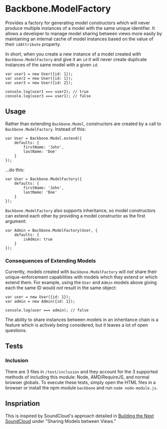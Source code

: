 # Backbone.ModelFactory

Provides a factory for generating model constructors which will never produce multiple instances of a model with the same unique identifier. It allows a developer to manage model sharing between views more easily by maintaining an internal cache of model instances based on the value of their `idAttribute` property.

In short, when you create a new instance of a model created with `Backbone.ModelFactory` and give it an `id` it will never create duplicate instances of the same model with a given `id`.

    var user1 = new User({id: 1});
    var user2 = new User({id: 1});
    var user3 = new User({id: 2});

    console.log(user1 === user2); // true
    console.log(user3 === user1); // false

## Usage

Rather than extending `Backbone.Model`, constructors are created by a call to `Backbone.ModelFactory`. Instead of this:

    var User = Backbone.Model.extend({
        defaults: {
            firstName: 'John',
            lastName: 'Doe'
        }
    });

...do this:

    var User = Backbone.ModelFactory({
        defaults: {
            firstName: 'John',
            lastName: 'Doe'
        }
    });

`Backbone.ModelFactory` also supports inheritance, so model constructors can extend each other by providing a model constructor as the first argument:

    var Admin = Backbone.ModelFactory(User, {
        defaults: {
            isAdmin: true
        }
    });

### Consequences of Extending Models

Currently, models created with `Backbone.ModelFactory` will *not* share their unique-enforcement capabilities with models which they extend or which extend them. For example, using the `User` and `Admin` models above giving each the same ID would *not* result in the same object:

    var user = new User({id: 1});
    var admin = new Admin({id: 1});

    console.log(user === admin); // false

The ability to share instances between models in an inheritance chain is a feature which is actively being considered, but it leaves a lot of open questions.

## Tests

### Inclusion

There are 3 files in `/test/inclusion` and they account for the 3 supported methods of including this module: Node, AMD/RequireJS, and normal browser globals. To execute these tests, simply open the HTML files in a browser or install the npm module `backbone` and run `node node-module.js`.

## Inspriation

This is inspired by SoundCloud's approach detailed in [Building the Next SoundCloud](http://backstage.soundcloud.com/2012/06/building-the-next-soundcloud/) under "Sharing Models between Views."
